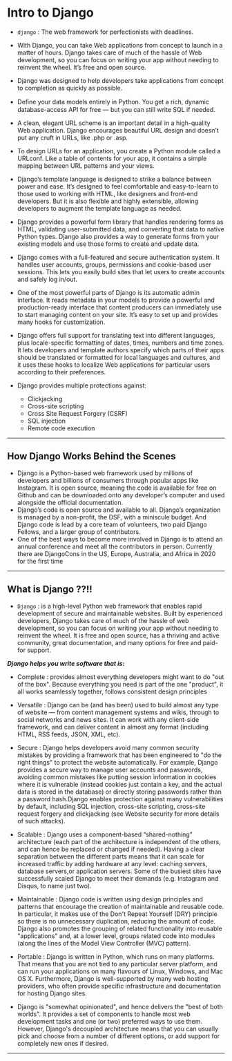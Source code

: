 
# Intro to Django

* `django` : The web framework for perfectionists with deadlines.

* With Django, you can take Web applications from concept to launch in a matter of hours. Django takes care of much of the hassle of Web development, so you
can focus on writing your app without needing to reinvent the wheel. It’s free and open source.

* Django was designed to help developers take applications from concept to completion as quickly as possible.
* Deﬁne your data models entirely in Python. You get a rich, dynamic database-access API for free — but you can still write SQL if needed.
* A clean, elegant URL scheme is an important detail in a high-quality Web application. Django encourages beautiful URL design and doesn’t put any cruft 
in URLs, like .php or .asp.
* To design URLs for an application, you create a Python module called a URLconf. Like a table of contents for your app, it contains a simple mapping
between URL patterns and your views.
* Django’s template language is designed to strike a balance between power and ease. It’s designed to feel comfortable and easy-to-learn to those used
to working with HTML, like designers and front-end developers. But it is also flexible and highly extensible, allowing developers to augment the template 
language as needed.
* Django provides a powerful form library that handles rendering forms as HTML, validating user-submitted data, and converting that data to native
Python types. Django also provides a way to generate forms from your existing models and use those forms to create and update data.
* Django comes with a full-featured and secure authentication system. It handles user accounts, groups, permissions and cookie-based user sessions. This lets
you easily build sites that let users to create accounts and safely log in/out.
* One of the most powerful parts of Django is its automatic admin interface. It reads metadata in your models to provide a powerful and production-ready 
interface that content producers can immediately use to start managing content on your site. It’s easy to set up and provides many hooks for customization.
* Django offers full support for translating text into different languages, plus locale-specific formatting of dates, times, numbers and time zones. It lets 
developers and template authors specify which parts of their apps should be translated or formatted for local languages and cultures, and it uses these hooks
to localize Web applications for particular users according to their preferences.
* Django provides multiple protections against:

  * Clickjacking
  * Cross-site scripting
  * Cross Site Request Forgery (CSRF)
  * SQL injection
  * Remote code execution
--------------------------------------------------------------------------------------------------------------------------------------------------------------------
## How Django Works Behind the Scenes
* Django is a Python-based web framework used by millions of developers and billions of consumers through popular apps like Instagram. It is open 
source, meaning the code is available for free on Github and can be downloaded onto any developer’s computer and used alongside the official documentation.
* Django’s code is open source and available to all. Django’s organization is managed by a non-profit, the DSF, with a miniscule budget. And Django code 
is lead by a core team of volunteers, two paid Django Fellows, and a larger group of contributors.
* One of the best ways to become more involved in Django is to attend an annual conference and meet all the contributors in person. Currently there are 
DjangoCons in the US, Europe, Australia, and Africa in 2020 for the first time
------------------------------------------------------------------------------------------------------------------------------------------------------------------
## What is Django ??!!
* `Django` : is a high-level Python web framework that enables rapid development of secure and maintainable websites. Built by experienced developers, Django takes
care of much of the hassle of web development, so you can focus on writing your app without needing to reinvent the wheel. It is free and open
source, has a thriving and active community, great documentation, and many options for free and paid-for support. 


***Django helps you write software that is:***


  * Complete : provides almost everything developers might want to do "out of the box". Because everything you need is part of the one "product", it all works 
  seamlessly together, follows consistent design principles

  * Versatile : Django can be (and has been) used to build almost any type of website — from content management systems and wikis, through to social networks 
  and news sites. It can work with any client-side framework, and can deliver content in almost any format (including HTML, RSS feeds, JSON, XML, etc). 
  * Secure : Django helps developers avoid many common security mistakes by providing a framework that has been engineered to "do the right things" to 
  protect the website automatically. For example, Django provides a secure way to manage user accounts and passwords, avoiding common mistakes like
  putting session information in cookies where it is vulnerable (instead cookies just contain a key, and the actual data is stored in the database) or
  directly storing passwords rather than a password hash.Django enables protection against many vulnerabilities by default, including SQL injection,
  cross-site scripting, cross-site request forgery and clickjacking (see Website security for more details of such attacks).
  * Scalable : Django uses a component-based “shared-nothing” architecture (each part of the architecture is independent of the others, and can hence be
  replaced or changed if needed). Having a clear separation between the different parts means that it can scale for increased traffic by adding hardware at
  any level: caching servers, database servers,or application servers. Some of the busiest sites have successfully scaled Django to meet their
  demands (e.g. Instagram and Disqus, to name just two).
  * Maintainable : Django code is written using design principles and patterns that encourage the creation of maintainable and reusable code. In particular,
  it makes use of the Don't Repeat Yourself (DRY) principle so there is no unnecessary duplication, reducing the amount of code. Django also promotes the
  grouping of related functionality into reusable "applications" and, at a lower level, groups related code into modules (along the lines of the Model
  View Controller (MVC) pattern).
  * Portable : Django is written in Python, which runs on many platforms. That means that you are not tied to any particular server platform, and can run
  your applications on many flavours of Linux, Windows, and Mac OS X. Furthermore, Django is well-supported by many web hosting providers, who often
  provide specific infrastructure and documentation for hosting Django sites.
* Django is "somewhat opinionated", and hence delivers the "best of both worlds". It provides a set of components to handle most web development tasks
and one (or two) preferred ways to use them. However, Django's decoupled architecture means that you can usually pick and choose from a number of 
different options, or add support for completely new ones if desired.
----------------------------------------------------------------------------------------------------------------------------------------------------------------------

  















